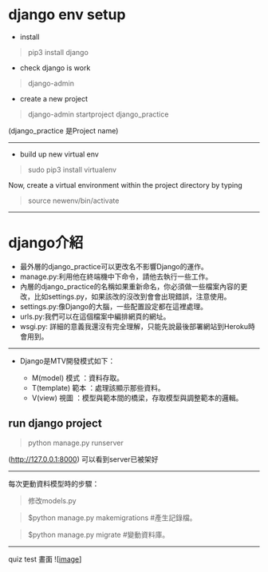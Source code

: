 # django env setup

* install
> pip3 install django
* check django is work
> django-admin
* create a new project
> django-admin startproject django_practice

(django_practice 是Project name)

----

* build up new virtual env

> sudo pip3 install virtualenv

Now, create a virtual environment within the project directory by typing
 
> source newenv/bin/activate

---

# django介紹

* 最外層的django_practice可以更改名不影響Django的運作。
* manage.py:利用他在終端機中下命令，請他去執行一些工作。
* 內層的django_practice的名稱如果重新命名，你必須做一些檔案內容的更改，比如settings.py，如果該改的沒改到會會出現錯誤，注意使用。
* settings.py:像Django的大腦，一些配置設定都在這裡處理。
* urls.py:我們可以在這個檔案中編排網頁的網址。
* wsgi.py: 詳細的意義我還沒有完全理解，只能先說最後部署網站到Heroku時會用到。

---
* Django是MTV開發模式如下：

  * M(model) 模式 ：資料存取。
  * T(template) 範本 ：處理該顯示那些資料。
  * V(view) 視圖 ：模型與範本間的橋梁，存取模型與調整範本的邏輯。

## run django project
> python manage.py runserver

 (http://127.0.0.1:8000) 可以看到server已被架好

---
每次更動資料模型時的步驟：
> 修改models.py 
> 

> $python manage.py makemigrations  #產生記錄檔。
> 

> $python manage.py migrate   #變動資料庫。
>
---
quiz test 畫面
![[image](https://github.com/jy-1030/django_practice/blob/master/image.png)] 
